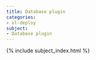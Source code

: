 ```yaml
---
title: Database plugin
categories:
- xl-deploy
subject:
- Database plugin
---
```


{% include subject_index.html %}
